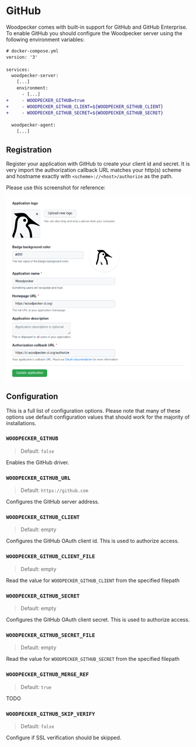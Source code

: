 # GitHub

Woodpecker comes with built-in support for GitHub and GitHub Enterprise. To enable GitHub you should configure the Woodpecker server using the following environment variables:

```diff
# docker-compose.yml
version: '3'

services:
  woodpecker-server:
    [...]
    environment:
      - [...]
+     - WOODPECKER_GITHUB=true
+     - WOODPECKER_GITHUB_CLIENT=${WOODPECKER_GITHUB_CLIENT}
+     - WOODPECKER_GITHUB_SECRET=${WOODPECKER_GITHUB_SECRET}

  woodpecker-agent:
    [...]
```

## Registration

Register your application with GitHub to create your client id and secret. It is very import the authorization callback URL matches your http(s) scheme and hostname exactly with `<scheme>://<host>/authorize` as the path.

Please use this screenshot for reference:

![github oauth setup](github_oauth.png)

## Configuration

This is a full list of configuration options. Please note that many of these options use default configuration values that should work for the majority of installations.

### `WOODPECKER_GITHUB`
> Default: `false`

Enables the GitHub driver.

### `WOODPECKER_GITHUB_URL`
> Default: `https://github.com`

Configures the GitHub server address.

### `WOODPECKER_GITHUB_CLIENT`
> Default: empty

Configures the GitHub OAuth client id. This is used to authorize access.

### `WOODPECKER_GITHUB_CLIENT_FILE`
> Default: empty

Read the value for `WOODPECKER_GITHUB_CLIENT` from the specified filepath

### `WOODPECKER_GITHUB_SECRET`
> Default: empty

Configures the GitHub OAuth client secret. This is used to authorize access.

### `WOODPECKER_GITHUB_SECRET_FILE`
> Default: empty

Read the value for `WOODPECKER_GITHUB_SECRET` from the specified filepath

### `WOODPECKER_GITHUB_MERGE_REF`
> Default: `true`

TODO

### `WOODPECKER_GITHUB_SKIP_VERIFY`
> Default: `false`

Configure if SSL verification should be skipped.
